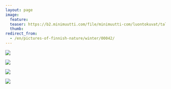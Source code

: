 ```yaml
---
layout: page
image:
  feature:
  teaser: https://b2.minimuutti.com/file/minimuutti-com/luontokuvat/talvi/2/DS42510-245px.jpg
  thumb:
redirect_from:
  - /en/pictures-of-finnish-nature/winter/00042/
---
```


[![](https://b2.minimuutti.com/file/minimuutti-com/luontokuvat/talvi/2/DS42500-800px.jpg)](https://dl.dropboxusercontent.com/sh/ea1wtnz7z734o12/AAAq2jKQo8C0_-ZEFXYnEBi9a/luontokuvat/talvi/2/DS42500.jpg)

[![](https://b2.minimuutti.com/file/minimuutti-com/luontokuvat/talvi/2/DS42530-800px.jpg)](https://dl.dropboxusercontent.com/sh/ea1wtnz7z734o12/AAA2P9jst-2ckw_onQtAEhsXa/luontokuvat/talvi/2/DS42530.jpg)

[![](https://b2.minimuutti.com/file/minimuutti-com/luontokuvat/talvi/2/DS42505-800px.jpg)](https://dl.dropboxusercontent.com/sh/ea1wtnz7z734o12/AACVQSeCPHClCyR9oGupY0yHa/luontokuvat/talvi/2/DS42505.jpg)

[![](https://b2.minimuutti.com/file/minimuutti-com/luontokuvat/talvi/2/DS42510-800px.jpg)](https://dl.dropboxusercontent.com/sh/ea1wtnz7z734o12/AAAbkeJL7PHM6KiXxER9Io7Ba/luontokuvat/talvi/2/DS42510.jpg)
